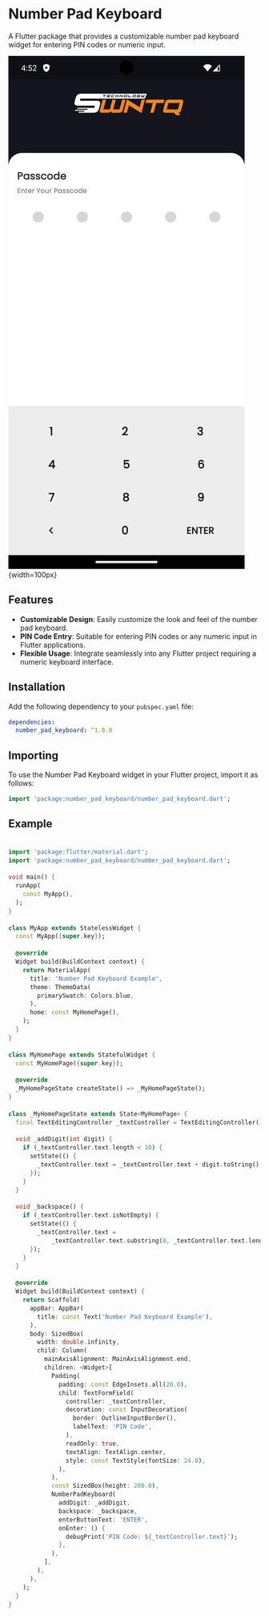 # Number Pad Keyboard

A Flutter package that provides a customizable number pad keyboard widget for entering PIN codes or numeric input.

![Number Pad Keyboard Preview](https://raw.githubusercontent.com/MahmoudAhmed121/number_pad_keyboard/master/Screenshot_1720446737.png){width=100px}


## Features

- **Customizable Design**: Easily customize the look and feel of the number pad keyboard.
- **PIN Code Entry**: Suitable for entering PIN codes or any numeric input in Flutter applications.
- **Flexible Usage**: Integrate seamlessly into any Flutter project requiring a numeric keyboard interface.

## Installation

Add the following dependency to your `pubspec.yaml` file:

```yaml
dependencies:
  number_pad_keyboard: ^1.0.0

```

## Importing

To use the Number Pad Keyboard widget in your Flutter project, import it as follows:

```dart
import 'package:number_pad_keyboard/number_pad_keyboard.dart';

```

## Example

```dart

import 'package:flutter/material.dart';
import 'package:number_pad_keyboard/number_pad_keyboard.dart';

void main() {
  runApp(
    const MyApp(),
  );
}

class MyApp extends StatelessWidget {
  const MyApp({super.key});

  @override
  Widget build(BuildContext context) {
    return MaterialApp(
      title: 'Number Pad Keyboard Example',
      theme: ThemeData(
        primarySwatch: Colors.blue,
      ),
      home: const MyHomePage(),
    );
  }
}

class MyHomePage extends StatefulWidget {
  const MyHomePage({super.key});

  @override
  _MyHomePageState createState() => _MyHomePageState();
}

class _MyHomePageState extends State<MyHomePage> {
  final TextEditingController _textController = TextEditingController();

  void _addDigit(int digit) {
    if (_textController.text.length < 10) {
      setState(() {
        _textController.text = _textController.text + digit.toString();
      });
    }
  }

  void _backspace() {
    if (_textController.text.isNotEmpty) {
      setState(() {
        _textController.text =
            _textController.text.substring(0, _textController.text.length - 1);
      });
    }
  }

  @override
  Widget build(BuildContext context) {
    return Scaffold(
      appBar: AppBar(
        title: const Text('Number Pad Keyboard Example'),
      ),
      body: SizedBox(
        width: double.infinity,
        child: Column(
          mainAxisAlignment: MainAxisAlignment.end,
          children: <Widget>[
            Padding(
              padding: const EdgeInsets.all(20.0),
              child: TextFormField(
                controller: _textController,
                decoration: const InputDecoration(
                  border: OutlineInputBorder(),
                  labelText: 'PIN Code',
                ),
                readOnly: true,
                textAlign: TextAlign.center,
                style: const TextStyle(fontSize: 24.0),
              ),
            ),
            const SizedBox(height: 200.0),
            NumberPadKeyboard(
              addDigit: _addDigit,
              backspace: _backspace,
              enterButtonText: 'ENTER',
              onEnter: () {
                debugPrint('PIN Code: ${_textController.text}');
              },
            ),
          ],
        ),
      ),
    );
  }
}
```

